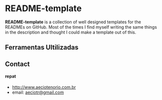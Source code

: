 README-template
======
**README-template** is a collection of well designed templates for the READMEs on GitHub. Most of the times I find myself writing the same things in the description and thought I could make a template out of this.

## Ferramentas Ultilizadas



## Contact
#### repat
* http://www.aeciotenorio.com.br
* email: aeciotr@gmail.com



